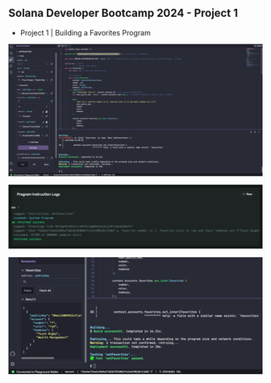 ## Solana Developer Bootcamp 2024 - Project 1

- Project 1 | Building a Favorites Program

<img src="./images/Solana-playground-project1-Favorites-program.png" width="700"/><br/>

<img src="./images/Solana-playground-project1-Favorites-program-transaction-output.png" width="700"/><br/>

<img src="./images/Solana-playground-project1-Favorites-program-Fetched-data.png" width="700"/><br/>